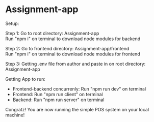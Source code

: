 # Assignment-app

Setup:  

Step 1: Go to root directory: Assignment-app  
 Run "npm i" on terminal to download node modules for backend

Step 2: Go to frontend directory: Assignment-app/frontend  
 Run "npm i" on terminal to download node modules for frontend

Step 3: Getting .env file from author and paste in on root directory: Assignment-app

Getting App to run:

- Frontend-backend concurrenly: Run "npm run dev" on terminal
- Frontend: Run "npm run client" on terminal
- Backend: Run "npm run server" on terminal

Congratz! You are now running the simple POS system on your local machine!

